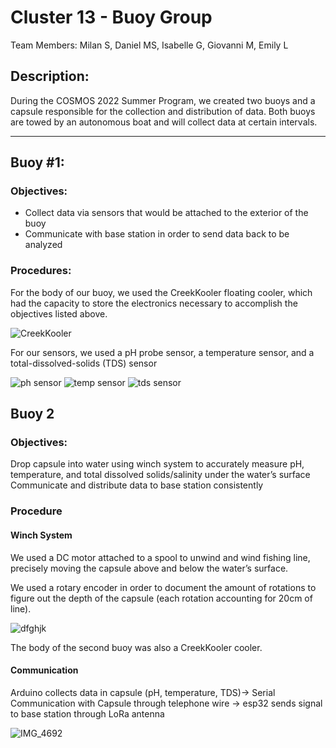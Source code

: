 # Cluster 13 - Buoy Group
Team Members: Milan S, Daniel MS, Isabelle G, Giovanni M, Emily L

## Description:
During the COSMOS 2022 Summer Program, we created two buoys and a capsule responsible for the collection and distribution of data. Both buoys are towed by an autonomous boat and will collect data at certain intervals. 

---

## Buoy #1:
### Objectives:
* Collect data via sensors that would be attached to the exterior of the buoy
* Communicate with base station in order to send data back to be analyzed

### Procedures:
For the body of our buoy, we used the CreekKooler floating cooler, which had the capacity to store the electronics necessary to accomplish the objectives listed above. 

![CreekKooler](https://user-images.githubusercontent.com/70926137/182679093-25eaa8e0-e32a-462e-97bf-209f75be90be.png)

For our sensors, we used a pH probe sensor, a temperature sensor, and a total-dissolved-solids (TDS) sensor

![ph sensor](https://user-images.githubusercontent.com/70926137/182680141-5dc7bae6-08c7-4c90-97dc-01ce8c73e659.png) ![temp sensor](https://user-images.githubusercontent.com/70926137/182680225-b472e310-0f4d-4d31-a4b0-945bbe007790.png) ![tds sensor](https://user-images.githubusercontent.com/70926137/182680311-7f11f9d8-bcc3-4146-9aea-f16d3ca534b1.png)

## Buoy 2 
### Objectives:
Drop capsule into water using winch system to accurately measure pH, temperature, and total dissolved solids/salinity under the water’s surface
Communicate and distribute data to base station consistently

### Procedure

#### Winch System

We used a DC motor attached to a spool to unwind and wind fishing line, precisely moving the capsule above and below the water’s surface.

We used a rotary encoder in order to document the amount of rotations to figure out the depth of the capsule (each rotation accounting for 20cm of line). 

![dfghjk](https://user-images.githubusercontent.com/73302110/182684151-29b68780-01c8-4524-92e2-1b8f6ac715de.jpeg)

The body of the second buoy was also a CreekKooler cooler.

#### Communication

Arduino collects data in capsule (pH, temperature, TDS)-> Serial Communication with Capsule through telephone wire -> esp32 sends signal to base station through LoRa antenna

![IMG_4692](https://user-images.githubusercontent.com/73302110/182684288-334ee714-ad2c-401f-95b4-82dbfd4d6adc.jpg)



